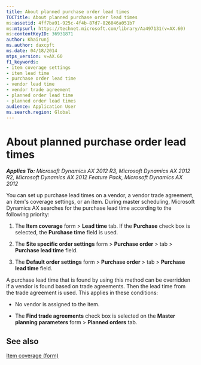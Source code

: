 ```yaml
---
title: About planned purchase order lead times
TOCTitle: About planned purchase order lead times
ms:assetid: 4ff7ba91-925c-4f4b-87d7-826046a051b7
ms:mtpsurl: https://technet.microsoft.com/library/Aa497131(v=AX.60)
ms:contentKeyID: 36931871
author: Khairunj
ms.author: daxcpft
ms.date: 04/18/2014
mtps_version: v=AX.60
f1_keywords:
- item coverage settings
- item lead time
- purchase order lead time
- vendor lead time
- vendor trade agreement
- planned order lead time
- planned order lead times
audience: Application User
ms.search.region: Global
---
```


# About planned purchase order lead times 


_**Applies To:** Microsoft Dynamics AX 2012 R3, Microsoft Dynamics AX 2012 R2, Microsoft Dynamics AX 2012 Feature Pack, Microsoft Dynamics AX 2012_

You can set up purchase lead times on a vendor, a vendor trade agreement, an item's coverage settings, or an item. During master scheduling, Microsoft Dynamics AX searches for the purchase lead time according to the following priority:

1.  The **Item coverage** form \> **Lead time** tab. If the **Purchase** check box is selected, the **Purchase time** field is used.

2.  The **Site specific order settings** form \> **Purchase order** \> tab \> **Purchase lead time** field.

3.  The **Default order settings** form \> **Purchase order** \> tab \> **Purchase lead time** field.

A purchase lead time that is found by using this method can be overridden if a vendor is found based on trade agreements. Then the lead time from the trade agreement is used. This applies in these conditions:

  - No vendor is assigned to the item.

  - The **Find trade agreements** check box is selected on the **Master planning parameters** form \> **Planned orders** tab.

## See also

[Item coverage (form)](https://technet.microsoft.com/library/aa619147\(v=ax.60\))

  


